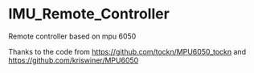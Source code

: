 # IMU_Remote_Controller
Remote controller based on mpu 6050

Thanks to the code from https://github.com/tockn/MPU6050_tockn and https://github.com/kriswiner/MPU6050
